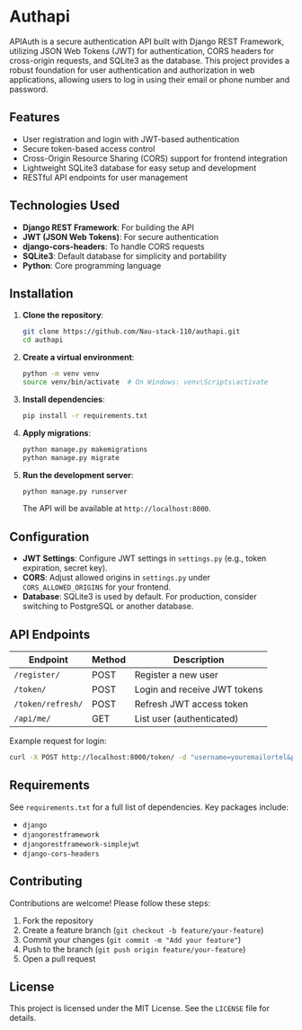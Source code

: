 # Authapi

APIAuth is a secure authentication API built with Django REST Framework, utilizing JSON Web Tokens (JWT) for authentication, CORS headers for cross-origin requests, and SQLite3 as the database. This project provides a robust foundation for user authentication and authorization in web applications, allowing users to log in using their email or phone number and password.

## Features
- User registration and login with JWT-based authentication
- Secure token-based access control
- Cross-Origin Resource Sharing (CORS) support for frontend integration
- Lightweight SQLite3 database for easy setup and development
- RESTful API endpoints for user management

## Technologies Used
- **Django REST Framework**: For building the API
- **JWT (JSON Web Tokens)**: For secure authentication
- **django-cors-headers**: To handle CORS requests
- **SQLite3**: Default database for simplicity and portability
- **Python**: Core programming language

## Installation

1. **Clone the repository**:
   ```bash
   git clone https://github.com/Nau-stack-110/authapi.git
   cd authapi
   ```

2. **Create a virtual environment**:
   ```bash
   python -m venv venv
   source venv/bin/activate  # On Windows: venv\Scripts\activate
   ```

3. **Install dependencies**:
   ```bash
   pip install -r requirements.txt
   ```

4. **Apply migrations**:
   ```bash
   python manage.py makemigrations
   python manage.py migrate
   ```

5. **Run the development server**:
   ```bash
   python manage.py runserver
   ```

   The API will be available at `http://localhost:8000`.

## Configuration

- **JWT Settings**: Configure JWT settings in `settings.py` (e.g., token expiration, secret key).
- **CORS**: Adjust allowed origins in `settings.py` under `CORS_ALLOWED_ORIGINS` for your frontend.
- **Database**: SQLite3 is used by default. For production, consider switching to PostgreSQL or another database.

## API Endpoints

| Endpoint               | Method | Description                     |
|------------------------|--------|---------------------------------|
| `/register/`       | POST   | Register a new user             |
| `/token/`          | POST   | Login and receive JWT tokens    |
| `/token/refresh/`  | POST   | Refresh JWT access token        |
| `/api/me/`             | GET    | List user (authenticated)  |   


Example request for login:
```bash
curl -X POST http://localhost:8000/token/ -d "username=youremailortel&password=yourpassword"
```

## Requirements
See `requirements.txt` for a full list of dependencies. Key packages include:
- `django`
- `djangorestframework`
- `djangorestframework-simplejwt`
- `django-cors-headers`

## Contributing
Contributions are welcome! Please follow these steps:
1. Fork the repository
2. Create a feature branch (`git checkout -b feature/your-feature`)
3. Commit your changes (`git commit -m "Add your feature"`)
4. Push to the branch (`git push origin feature/your-feature`)
5. Open a pull request

## License
This project is licensed under the MIT License. See the `LICENSE` file for details.
